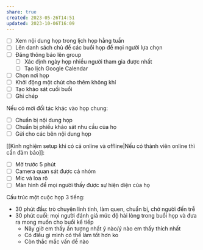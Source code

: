 ```yaml
---
share: true
created: 2023-05-26T14:51
updated: 2023-10-06T16:09
---
```

- [ ] Xem nội dung họp trong lịch họp hằng tuần
- [ ] Lên danh sách chủ đề các buổi họp để mọi người lựa chọn
- [ ] Đăng thông báo lên group
	- [ ] Xác định ngày họp nhiều người tham gia được nhất
    - [ ] Tạo lịch Google Calendar
- [ ] Chọn nơi họp
- [ ] Khởi động một chút cho thêm không khí
- [ ] Tạo khảo sát cuối buổi
- [ ] Ghi chép

Nếu có mời đối tác khác vào họp chung:
- [ ] Chuẩn bị nội dung họp
- [ ] Chuẩn bị phiếu khảo sát nhu cầu của họ
- [ ] Gửi cho các bên nội dung họp

[[Kinh nghiệm setup khi có cả online và offline|Nếu có thành viên online thì cần đảm bảo]]:
- [ ] Mở trước 5 phút
- [ ] Camera quan sát được cả nhóm
- [ ] Mic và loa rõ
- [ ] Màn hình để mọi người thấy được sự hiện diện của họ

Cấu trúc một cuộc họp 3 tiếng:
- 30 phút đầu: trò chuyện linh tinh, làm quen, chuẩn bị, chờ người đến trễ
- 30 phút cuối: mọi người đánh giá mức độ hài lòng trong buổi họp và đưa ra mong muốn cho buổi kế tiếp
	- Nãy giờ em thấy ấn tượng nhất ý nào/ý nào em thấy thích nhất
	- Có điều gì mình có thể làm tốt hơn ko
	- Còn thắc mắc vấn đề nào
